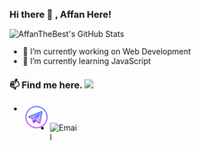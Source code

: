 ### Hi there 👋 , Affan Here!


![AffanTheBest's GitHub Stats](https://github-readme-stats.vercel.app/api?username=AffanTheBest&show_icons=true&theme=dracula&title_color=EE224C&count_private=true&icon_color=333&hide=["issues"])

<p align="left"> </p>


- 🔭 I’m currently working on Web Development
- 🌱 I’m currently learning JavaScript

### 📫 Find me here. <img src="https://media.giphy.com/media/WUlplcMpOCEmTGBtBW/giphy.gif" width="30"> 
* <a href="https://t.me/AffanTheBest"> <img align="left" width="48px" src="https://github.com/AffanTheBest/AffanTheBest/blob/main/telegram.svg" title="Telegram"/></a><br><br>
* <a href="mailto:siddiquiaffan201@gmail.com"> <img align="left" width="48px" src="https://img.icons8.com/nolan/64/email.png" title="Email"/> </a>
